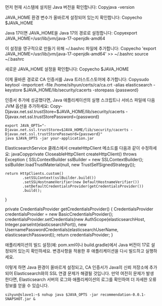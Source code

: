 
먼저 현재 시스템에 설치된 Java 버전을 확인합니다:
Copyjava -version

JAVA_HOME 환경 변수가 올바르게 설정되어 있는지 확인합니다:
Copyecho $JAVA_HOME

Java 17이면
JAVA_HOME을 Java 17의 경로로 설정합니다:
Copyexport JAVA_HOME=/usr/lib/jvm/java-17-openjdk-amd64

이 설정을 영구적으로 만들기 위해 ~/.bashrc 파일에 추가합니다:
Copyecho 'export JAVA_HOME=/usr/lib/jvm/java-17-openjdk-amd64' >> ~/.bashrc
source ~/.bashrc

새로운 JAVA_HOME 설정을 확인합니다:
Copyecho $JAVA_HOME

이제 올바른 경로로 CA 인증서를 Java 트러스트스토어에 추가합니다:
Copysudo keytool -importcert -file /home/sihyun/certs/ca/ca.crt -alias elasticsearch -keystore $JAVA_HOME/lib/security/cacerts -storepass {password}

인증서 추가에 성공했다면, Java 애플리케이션의 실행 스크립트나 서비스 파일에 다음 JVM 옵션을 추가하세요:
Copy-Djavax.net.ssl.trustStore=$JAVA_HOME/lib/security/cacerts
-Djavax.net.ssl.trustStorePassword={password}

```azure
export JAVA_OPTS="-Djavax.net.ssl.trustStore=$JAVA_HOME/lib/security/cacerts -Djavax.net.ssl.trustStorePassword={password}"
java $JAVA_OPTS -jar your-application.jar
```

ElasticsearchService 클래스에서 createHttpClient 메소드를 다음과 같이 수정하세요:
javaCopyprivate CloseableHttpClient createHttpClient() throws Exception {
SSLContextBuilder sslBuilder = new SSLContextBuilder();
sslBuilder.loadTrustMaterial(null, new TrustSelfSignedStrategy());

    return HttpClients.custom()
            .setSSLContext(sslBuilder.build())
            .setSSLHostnameVerifier(new DefaultHostnameVerifier())
            .setDefaultCredentialsProvider(getCredentialsProvider())
            .build();
}

private CredentialsProvider getCredentialsProvider() {
CredentialsProvider credentialsProvider = new BasicCredentialsProvider();
credentialsProvider.setCredentials(new AuthScope(elasticsearchHost, Integer.parseInt(elasticsearchPort)),
new UsernamePasswordCredentials(elasticsearchUserName, elasticsearchPassword));
return credentialsProvider;
}

애플리케이션의 빌드 설정(예: pom.xml이나 build.gradle)에서 Java 버전이 17로 설정되어 있는지 확인하세요.
변경사항을 적용한 후 애플리케이션을 다시 빌드하고 실행하세요.

이렇게 하면 Java 환경이 올바르게 설정되고, CA 인증서가 Java의 신뢰 저장소에 추가되어 Elasticsearch와의 SSL 연결 문제가 해결될 것입니다. 만약 여전히 문제가 발생한다면, Elasticsearch 서버의 로그와 애플리케이션의 로그를 확인하여 더 자세한 오류 정보를 얻을 수 있습니다.

```azure
sihyun@slave1:~$ nohup java $JAVA_OPTS -jar recommendation-0.0.1-SNAPSHOT.jar &
```
